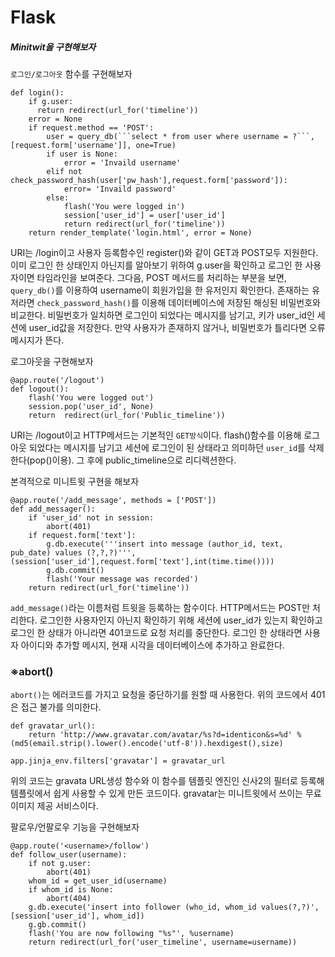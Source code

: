 Flask
=========
##### Minitwit을 구현해보자
`로그인/로그아웃` 함수를 구현해보자
```
def login():
    if g.user:
      return redirect(url_for('timeline'))
    error = None
    if request.method == 'POST':
        user = query_db(```select * from user where username = ?```, [request.form['username']], one=True)
        if user is None:
            error = 'Invaild username'
        elif not check_password_hash(user['pw_hash'],request.form['password']):
            error= 'Invaild password'
        else:
            flash('You were logged in')
            session['user_id'] = user['user_id']
            return redirect(url_for('timeline'))
    return render_template('login.html', error = None)
```
URI는 /login이고 사용자 등록함수인 register()와 같이 GET과 POST모두 지원한다. 이미 로그인 한 상태인지 아닌지를 알아보기 위하여 g.user을 확인하고 로그인 한 사용자이면 타임라인을 보여준다. 그다음, POST 메서드를 처리하는 부분을 보면, `query_db()`를 이용하여 username이 회원가입을 한 유저인지 확인한다. 존재하는 유저라면  `check_password_hash()`를 이용해 데이터베이스에 저장된 해싱된 비밀번호와 비교한다. 비밀번호가 일치하면 로그인이 되었다는 메시지를 남기고, 키가 user_id인 세션에 user_id값을 저장한다. 만약 사용자가 존재하지 않거나, 비밀번호가 틀리다면 오류메시지가 뜬다.  
  
로그아웃을 구현해보자
```
@app.route('/logout')
def logout():
    flash('You were logged out')
    session.pop('user_id', None)
    return  redirect(url_for('Public_timeline'))
```
URI는 /logout이고 HTTP메서드는 기본적인 `GET방식`이다. flash()함수를 이용해 로그아웃 되었다는 메시지를 남기고 세션에 로그인이 된 상태라고 의미하던 `user_id`를 삭제한다(pop()이용). 그 후에 public_timeline으로 리디렉션한다.  

본격적으로 미니트윗 구현을 해보자
```
@app.route('/add_message', methods = ['POST'])
def add_messager():
    if 'user_id' not in session:
        abort(401)
    if request.form['text']:
        g.db.execute('''insert into message (author_id, text, pub_date) values (?,?,?)''', (session['user_id'],request.form['text'],int(time.time())))
        g.db.commit()
        flash('Your message was recorded')
    return redirect(url_for('timeline'))
```
`add_message()`라는 이름처럼 트윗을 등록하는 함수이다. HTTP메서드는 POST만 처리한다.
로그인한 사용자인지 아닌지 확인하기 위해 세션에 user_id가 있는지 확인하고 로그인 한 상태가 아니라면 401코드로 요청 처리를 중단한다. 로그인 한 상태라면 사용자 아이디와 추가할 메시지, 현재 시각을 데이터베이스에 추가하고 완료한다. 

### ※abort()
`abort()`는 에러코드를 가지고 요청을 중단하기를 원할 때 사용한다. 위의 코드에서 401은 접근 불가를 의미한다. 

```
def gravatar_url():
    return 'http://www.gravatar.com/avatar/%s?d=identicon&s=%d' % (md5(email.strip().lower().encode('utf-8')).hexdigest(),size)

app.jinja_env.filters['gravatar'] = gravatar_url
```
위의 코드는 gravata URL생성 함수와 이 함수를 템플릿 엔진인 신사2의 필터로 등록해 템플릿에서 쉽게 사용할 수 있게 만든 코드이다. gravatar는 미니트윗에서 쓰이는 무료이미지 제공 서비스이다.

팔로우/언팔로우 기능을 구현해보자
```
@app.route('<username>/follow')
def follow_user(username):
    if not g.user:
        abort(401)
    whom_id = get_user_id(username)
    if whom_id is None:
        abort(404)
    g.db.execute('insert into follower (who_id, whom_id values(?,?)', [session['user_id'], whom_id])
    g.gb.commit()
    flash('You are now following "%s"', %username)
    return redirect(url_for('user_timeline', username=username))
```